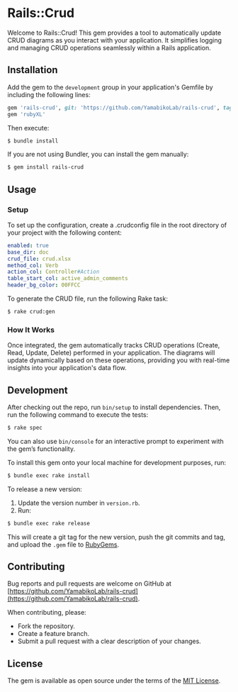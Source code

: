 # Rails::Crud

Welcome to Rails::Crud! This gem provides a tool to automatically update CRUD diagrams as you interact with your application. It simplifies logging and managing CRUD operations seamlessly within a Rails application.

## Installation

Add the gem to the `development` group in your application's Gemfile by including the following lines:

```ruby
gem 'rails-crud', git: 'https://github.com/YamabikoLab/rails-crud', tag: 'v1.0.0'
gem 'rubyXL'
```

Then execute:

```sh
$ bundle install
```

If you are not using Bundler, you can install the gem manually:

```sh
$ gem install rails-crud
```

## Usage

### Setup
To set up the configuration, create a .crudconfig file in the root directory of your project with the following content:

```yaml
enabled: true
base_dir: doc
crud_file: crud.xlsx
method_col: Verb
action_col: Controller#Action
table_start_col: active_admin_comments
header_bg_color: 00FFCC
```
To generate the CRUD file, run the following Rake task:

```sh
$ rake crud:gen
````
### How It Works

Once integrated, the gem automatically tracks CRUD operations (Create, Read, Update, Delete) performed in your application. The diagrams will update dynamically based on these operations, providing you with real-time insights into your application's data flow.

## Development

After checking out the repo, run `bin/setup` to install dependencies. Then, run the following command to execute the tests:

```sh
$ rake spec
```

You can also use `bin/console` for an interactive prompt to experiment with the gem’s functionality.

To install this gem onto your local machine for development purposes, run:

```sh
$ bundle exec rake install
```

To release a new version:
1. Update the version number in `version.rb`.
2. Run:

```sh
$ bundle exec rake release
```

This will create a git tag for the new version, push the git commits and tag, and upload the `.gem` file to [RubyGems](https://rubygems.org).

## Contributing

Bug reports and pull requests are welcome on GitHub at [https://github.com/YamabikoLab/rails-crud](https://github.com/YamabikoLab/rails-crud).

When contributing, please:
- Fork the repository.
- Create a feature branch.
- Submit a pull request with a clear description of your changes.

## License

The gem is available as open source under the terms of the [MIT License](https://opensource.org/licenses/MIT).


